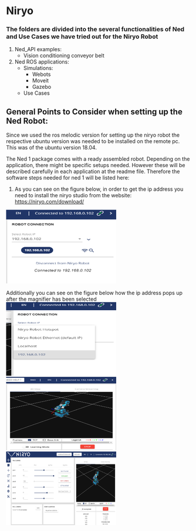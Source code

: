 # Niryo
 
### The folders are divided into the several functionalities of Ned and Use Cases we have tried out for the Niryo Robot


1. Ned_API examples:
   - Vision conditioning conveyor belt
2. Ned ROS applications:
   - Simulations:
        - Webots
        - Moveit
        - Gazebo
   - Use Cases
   
   
 ## General Points to Consider when setting up the Ned Robot:
 
 Since we used the ros melodic version for setting up the niryo robot the respective ubuntu version was needed to be installed on the remote pc. This was of the ubuntu version 18.04.
 
 The Ned 1 package comes with a ready assembled robot. Depending on the application, there might be specific setups needed. However these will be described carefully in each application at the readme file. Therefore the software steps needed for ned 1 will be listed here:
 
 1. As you can see on the figure below, in order to get the ip address you need to install the niryo studio from the website: https://niryo.com/download/ 
 
 <img src="images/magnifier.png" width="300" height="200">
 
 Additionally you can see on the figure below how the ip address pops up after the magnifier has been selected
 <img src="images/pop_up_ip_address.png" width="300" height="200">
 <img src="images/connected_ip_address.png" width="300" height="200">
 <img src="images/niryo_studio_frontend.png" width="300" height="200"> 
